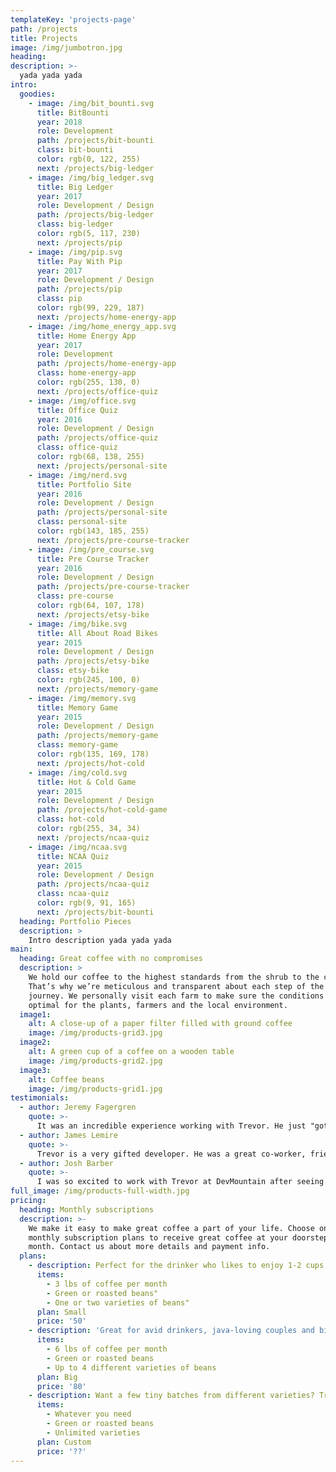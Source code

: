 ```yaml
---
templateKey: 'projects-page'
path: /projects
title: Projects
image: /img/jumbotron.jpg
heading:
description: >-
  yada yada yada
intro:
  goodies:
    - image: /img/bit_bounti.svg
      title: BitBounti
      year: 2018
      role: Development
      path: /projects/bit-bounti
      class: bit-bounti
      color: rgb(0, 122, 255)
      next: /projects/big-ledger
    - image: /img/big_ledger.svg
      title: Big Ledger
      year: 2017
      role: Development / Design
      path: /projects/big-ledger
      class: big-ledger
      color: rgb(5, 117, 230)
      next: /projects/pip
    - image: /img/pip.svg
      title: Pay With Pip
      year: 2017
      role: Development / Design
      path: /projects/pip
      class: pip
      color: rgb(99, 229, 187)
      next: /projects/home-energy-app
    - image: /img/home_energy_app.svg
      title: Home Energy App
      year: 2017
      role: Development
      path: /projects/home-energy-app
      class: home-energy-app
      color: rgb(255, 130, 0)
      next: /projects/office-quiz
    - image: /img/office.svg
      title: Office Quiz
      year: 2016
      role: Development / Design
      path: /projects/office-quiz
      class: office-quiz
      color: rgb(68, 138, 255)
      next: /projects/personal-site
    - image: /img/nerd.svg
      title: Portfolio Site
      year: 2016
      role: Development / Design
      path: /projects/personal-site
      class: personal-site
      color: rgb(143, 185, 255)
      next: /projects/pre-course-tracker
    - image: /img/pre_course.svg
      title: Pre Course Tracker
      year: 2016
      role: Development / Design
      path: /projects/pre-course-tracker
      class: pre-course
      color: rgb(64, 107, 178)
      next: /projects/etsy-bike
    - image: /img/bike.svg
      title: All About Road Bikes
      year: 2015
      role: Development / Design
      path: /projects/etsy-bike
      class: etsy-bike
      color: rgb(245, 100, 0)
      next: /projects/memory-game
    - image: /img/memory.svg
      title: Memory Game
      year: 2015
      role: Development / Design
      path: /projects/memory-game
      class: memory-game
      color: rgb(135, 169, 178)
      next: /projects/hot-cold
    - image: /img/cold.svg
      title: Hot & Cold Game
      year: 2015
      role: Development / Design
      path: /projects/hot-cold-game
      class: hot-cold
      color: rgb(255, 34, 34)
      next: /projects/ncaa-quiz
    - image: /img/ncaa.svg
      title: NCAA Quiz
      year: 2015
      role: Development / Design
      path: /projects/ncaa-quiz
      class: ncaa-quiz
      color: rgb(9, 91, 165)
      next: /projects/bit-bounti
  heading: Portfolio Pieces
  description: >
    Intro description yada yada yada
main:
  heading: Great coffee with no compromises
  description: >
    We hold our coffee to the highest standards from the shrub to the cup.
    That’s why we’re meticulous and transparent about each step of the coffee’s
    journey. We personally visit each farm to make sure the conditions are
    optimal for the plants, farmers and the local environment.
  image1:
    alt: A close-up of a paper filter filled with ground coffee
    image: /img/products-grid3.jpg
  image2:
    alt: A green cup of a coffee on a wooden table
    image: /img/products-grid2.jpg
  image3:
    alt: Coffee beans
    image: /img/products-grid1.jpg
testimonials:
  - author: Jeremy Fagergren
    quote: >-
      It was an incredible experience working with Trevor. He just "got it". Rarely would I have to do much explanation or justification of different UX/UI requirements. He quickly understood the concepts and the bigger picture reasons. He even would offer insightful suggestions that others might not have thought of. He was wicked fast to get up to speed on our systems and code base, finding fixes and solutions that had been baffling other seasoned developers within his first week. Any team would be lucky to have Trevor in their midst.
  - author: James Lemire
    quote: >-
      Trevor is a very gifted developer. He was a great co-worker, friend, and mentor in the time we spent together at Convirza. Since my first day on the job, he helped me get up to speed rapidly and I could always rely on him to bounce ideas off of. When working together nothing stood in our way and we were very efficient as a team. I'd highly recommend Trevor for any team as he is a strong asset and has a good personality fit.
  - author: Josh Barber
    quote: >-
      I was so excited to work with Trevor at DevMountain after seeing some of his previous projects. He is incredibly skilled at all aspects of the MEAN Stack. Not only is his functionality extremely clean and consistent, but his eye for design and creativity is incredible. With his leadership ,we were able to create an incredible app that I feel will be very valuable to DevMountain and their ability to produce top notch students.
full_image: /img/products-full-width.jpg
pricing:
  heading: Monthly subscriptions
  description: >-
    We make it easy to make great coffee a part of your life. Choose one of our
    monthly subscription plans to receive great coffee at your doorstep each
    month. Contact us about more details and payment info.
  plans:
    - description: Perfect for the drinker who likes to enjoy 1-2 cups per day.
      items:
        - 3 lbs of coffee per month
        - Green or roasted beans"
        - One or two varieties of beans"
      plan: Small
      price: '50'
    - description: 'Great for avid drinkers, java-loving couples and bigger crowds'
      items:
        - 6 lbs of coffee per month
        - Green or roasted beans
        - Up to 4 different varieties of beans
      plan: Big
      price: '80'
    - description: Want a few tiny batches from different varieties? Try our custom plan
      items:
        - Whatever you need
        - Green or roasted beans
        - Unlimited varieties
      plan: Custom
      price: '??'
---
```

